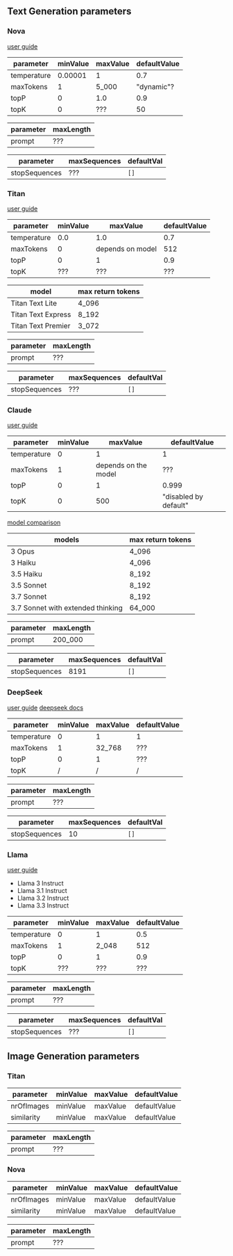 

## Text Generation parameters

### Nova 
[user guide](https://docs.aws.amazon.com/nova/latest/userguide/complete-request-schema.html)

| parameter   | minValue | maxValue | defaultValue |
| ----------- | -------- | -------- | ------------ |
| temperature | 0.00001  | 1        | 0.7          |
| maxTokens   | 1        | 5_000    | "dynamic"?   |
| topP        | 0        | 1.0      | 0.9          |
| topK        | 0        | ???      | 50           |


| parameter | maxLength |
| --------- | --------- |
| prompt    | ???       |


| parameter     | maxSequences | defaultVal |
| ------------- | ------------ | ---------- |
| stopSequences | ???          | `[]`       |

### Titan 
[user guide](https://docs.aws.amazon.com/bedrock/latest/userguide/model-parameters-titan-text.html)

| parameter   | minValue | maxValue         | defaultValue |
| ----------- | -------- | ---------------- | ------------ |
| temperature | 0.0      | 1.0              | 0.7          |
| maxTokens   | 0        | depends on model | 512          |
| topP        | 0        | 1                | 0.9          |
| topK        | ???      | ???              | ???          |

| model              | max return tokens |
| ------------------ | ----------------- |
| Titan Text Lite    | 4_096             |
| Titan Text Express | 8_192             |
| Titan Text Premier | 3_072             |


| parameter | maxLength |
| --------- | --------- |
| prompt    | ???       |


| parameter     | maxSequences | defaultVal |
| ------------- | ------------ | ---------- |
| stopSequences | ???          | `[]`       |

### Claude

[user guide](https://docs.aws.amazon.com/bedrock/latest/userguide/model-parameters-anthropic-claude-messages.html)

| parameter   | minValue | maxValue             | defaultValue          |
| ----------- | -------- | -------------------- | --------------------- |
| temperature | 0        | 1                    | 1                     |
| maxTokens   | 1        | depends on the model | ???                   |
| topP        | 0        | 1                    | 0.999                 |
| topK        | 0        | 500                  | "disabled by default" |

[model comparison](https://docs.anthropic.com/en/docs/about-claude/models/all-models#model-comparison)

| models                            | max return tokens |
| --------------------------------- | ----------------- |
| 3 Opus                            | 4_096             |
| 3 Haiku                           | 4_096             |
| 3.5 Haiku                         | 8_192             |
| 3.5 Sonnet                        | 8_192             |
| 3.7 Sonnet                        | 8_192             |
| 3.7 Sonnet with extended thinking | 64_000            |

| parameter | maxLength |
| --------- | --------- |
| prompt    | 200_000   |


| parameter     | maxSequences | defaultVal |
| ------------- | ------------ | ---------- |
| stopSequences | 8191         | `[]`       |

### DeepSeek
 
[user guide](https://docs.aws.amazon.com/bedrock/latest/userguide/model-parameters-deepseek.html)
[deepseek docs](https://api-docs.deepseek.com/quick_start/parameter_settings)

| parameter   | minValue | maxValue | defaultValue |
| ----------- | -------- | -------- | ------------ |
| temperature | 0        | 1        | 1          |
| maxTokens   | 1        | 32_768   | ???          |
| topP        | 0        | 1        | ???          |
| topK        | /        | /        | /            |


| parameter | maxLength |
| --------- | --------- |
| prompt    | ???       |


| parameter     | maxSequences | defaultVal |
| ------------- | ------------ | ---------- |
| stopSequences | 10          | `[]`       |

### Llama
 
[user guide](https://docs.aws.amazon.com/bedrock/latest/userguide/model-parameters-titan-text.html)

- Llama 3 Instruct
- Llama 3.1 Instruct
- Llama 3.2 Instruct
- Llama 3.3 Instruct

| parameter   | minValue | maxValue | defaultValue |
| ----------- | -------- | -------- | ------------ |
| temperature | 0 | 1 | 0.5 |
| maxTokens   | 1 | 2_048 | 512 |
| topP        | 0 | 1 | 0.9 |
| topK        | ??? | ??? | ??? |


| parameter | maxLength |
| --------- | --------- |
| prompt    | ???       |


| parameter     | maxSequences | defaultVal |
| ------------- | ------------ | ---------- |
| stopSequences | ???          | `[]`       |


## Image Generation parameters

### Titan 

| parameter  | minValue | maxValue | defaultValue |
| ---------- | -------- | -------- | ------------ |
| nrOfImages | minValue | maxValue | defaultValue |
| similarity | minValue | maxValue | defaultValue |

| parameter | maxLength |
| --------- | --------- |
| prompt    | ???       |

### Nova 

| parameter  | minValue | maxValue | defaultValue |
| ---------- | -------- | -------- | ------------ |
| nrOfImages | minValue | maxValue | defaultValue |
| similarity | minValue | maxValue | defaultValue |

| parameter | maxLength |
| --------- | --------- |
| prompt    | ???       |
